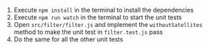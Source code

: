 1. Execute `npm install` in the terminal to install the dependencies
2. Execute `npm run watch` in the terminal to start the unit tests
3. Open `src/filter/filter.js` and implement the `withoutSatellites` method to make the unit test in `filter.test.js` pass
4. Do the same for all the other unit tests

